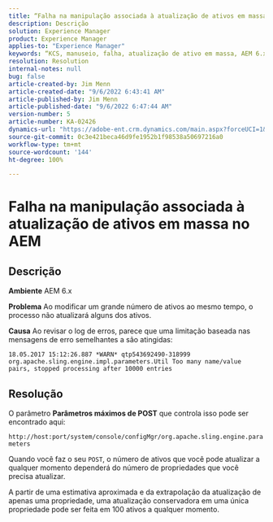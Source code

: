 ```yaml
---
title: “Falha na manipulação associada à atualização de ativos em massa no AEM”
description: Descrição
solution: Experience Manager
product: Experience Manager
applies-to: "Experience Manager"
keywords: “KCS, manuseio, falha, atualização de ativo em massa, AEM 6.x, erro, parâmetro, Parâmetros máximos de POST, 100”
resolution: Resolution
internal-notes: null
bug: false
article-created-by: Jim Menn
article-created-date: "9/6/2022 6:43:41 AM"
article-published-by: Jim Menn
article-published-date: "9/6/2022 6:47:44 AM"
version-number: 5
article-number: KA-02426
dynamics-url: "https://adobe-ent.crm.dynamics.com/main.aspx?forceUCI=1&pagetype=entityrecord&etn=knowledgearticle&id=2a24b83c-af2d-ed11-9db1-0022480866ad"
source-git-commit: 0c3e421beca46d9fe1952b1f98538a50697216a0
workflow-type: tm+mt
source-wordcount: '144'
ht-degree: 100%

---
```


# Falha na manipulação associada à atualização de ativos em massa no AEM

## Descrição


<b>Ambiente</b>
AEM 6.x

<b>Problema</b>
Ao modificar um grande número de ativos ao mesmo tempo, o processo não atualizará alguns dos ativos.

<b>Causa</b>
Ao revisar o log de erros, parece que uma limitação baseada nas mensagens de erro semelhantes a são atingidas:

`18.05.2017 15:12:26.887 *WARN* qtp543692490-318999 org.apache.sling.engine.impl.parameters.Util Too many name/value pairs, stopped processing after 10000 entries`


## Resolução


O parâmetro <b>Parâmetros máximos de POST</b> que controla isso pode ser encontrado aqui:

`http://host:port/system/console/configMgr/org.apache.sling.engine.parameters`

Quando você faz o seu `POST`, o número de ativos que você pode atualizar a qualquer momento dependerá do número de propriedades que você precisa atualizar.

A partir de uma estimativa aproximada e da extrapolação da atualização de apenas uma propriedade, uma atualização conservadora em uma única propriedade pode ser feita em 100 ativos a qualquer momento.
